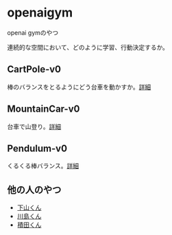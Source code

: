 # openaigym
openai gymのやつ

連続的な空間において、どのように学習、行動決定するか。

## CartPole-v0
棒のバランスをとるようにどう台車を動かすか。[詳細](./CartPole-v0)

## MountainCar-v0
台車で山登り。[詳細](./MountainCar-v0)

## Pendulum-v0
くるくる棒バランス。[詳細](./Pendulum-v0)

## 他の人のやつ
- [下山くん](https://github.com/ringopie/OpneAITest)
- [川島くん](https://github.com/taka-kawa/OpenAI)
- [積田くん](https://github.com/tsumita/openaigym)

